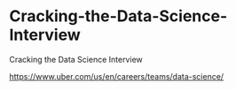 # Cracking-the-Data-Science-Interview
Cracking the Data Science Interview

https://www.uber.com/us/en/careers/teams/data-science/
